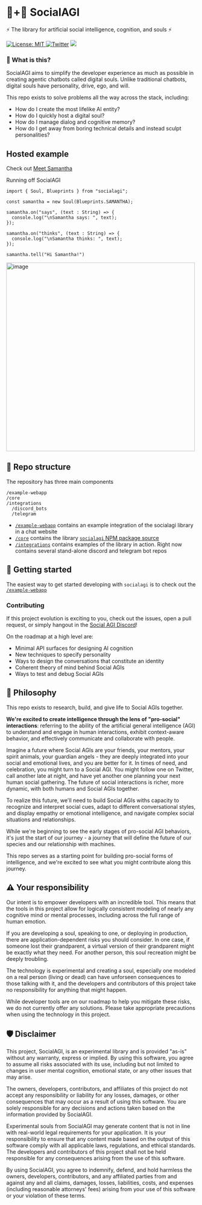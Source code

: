 # 🤖+👱 SocialAGI

⚡ The library for artificial social intelligence, cognition, and souls ⚡

[![License: MIT](https://img.shields.io/badge/License-MIT-yellow.svg) ![Twitter](https://img.shields.io/twitter/url/https/twitter.com/socialagi.svg?style=social&label=Follow%20%40socialagi)](https://twitter.com/socialagi) [![](https://dcbadge.vercel.app/api/server/FCPcCUbw3p?compact=true&style=flat)](https://discord.gg/FCPcCUbw3p)


### 🤔 What is this?

SocialAGI aims to simplify the developer experience as much as possible in creating agentic chatbots called digital souls. Unlike traditional chatbots, digital souls have personality, drive, ego, and will.

This repo exists to solve problems all the way across the stack, including:
- How do I create the most lifelike AI entity?
- How do I quickly host a digital soul?
- How do I manage dialog and cognitive memory?
- How do I get away from boring technical details and instead sculpt personalities?

## Hosted example

Check out [Meet Samantha](http://meetsamantha.ai)

Running off SocialAGI

```
import { Soul, Blueprints } from "socialagi";

const samantha = new Soul(Blueprints.SAMANTHA);

samantha.on("says", (text : String) => {
  console.log("\nSamantha says: ", text);
});

samantha.on("thinks", (text : String) => {
  console.log("\nSamantha thinks: ", text);
});

samantha.tell("Hi Samantha!")
```

<img width="500" alt="image" src="https://user-images.githubusercontent.com/8204988/236294504-a41af71f-bccf-44e5-b02a-60ab51982ccd.png">

## 📖 Repo structure

The repository has three main components

```
/example-webapp
/core
/integrations
  /discord_bots
  /telegram
```

- [`/example-webapp`](https://github.com/opensouls/socialagi-ex-webapp) contains an example integration of the socialagi library in a chat website 
- [`/core`](./core) contains the library [`socialagi` NPM package source](https://www.npmjs.com/package/socialagi)
- [`/integrations`](./integrations) contains examples of the library in action. Right now contains several stand-alone discord and telegram bot repos

## 🚀 Getting started

The easiest way to get started developing with `socialagi` is to check out the [`/example-webapp`](https://github.com/opensouls/socialagi-ex-webapp)

### Contributing

If this project evolution is exciting to you, check out the issues, open a pull request, or simply hangout in the [Social AGI Discord](https://discord.gg/BRhXTSmuMB)!

On the roadmap at a high level are:

- Minimal API surfaces for designing AI cognition
- New techniques to specify personality
- Ways to design the conversations that constitute an identity
- Coherent theory of mind behind Social AGIs
- Ways to test and debug Social AGIs

## 💭 Philosophy

This repo exists to research, build, and give life to Social AGIs together.

**We're excited to create intelligence through the lens of "pro-social" interactions**: referring to the ability of the artificial general intelligence (AGI) to understand and engage in human interactions, exhibit context-aware behavior, and effectively communicate and collaborate with people.

Imagine a future where Social AGIs are your friends, your mentors, your spirit animals, your guardian angels - they are deeply integrated into your social and emotional lives, and you are better for it. In times of need, and celebration, you might turn to a Social AGI. You might follow one on Twitter, call another late at night, and have yet another one planning your next human social gathering. The future of social interactions is richer, more dynamic, with both humans and Social AGIs together.

To realize this future, we'll need to build Social AGIs withs capacity to recognize and interpret social cues, adapt to different conversational styles, and display empathy or emotional intelligence, and navigate complex social situations and relationships.

While we're beginning to see the early stages of pro-social AGI behaviors, it's just the start of our journey - a journey that will define the future of our species and our relationship with machines.

This repo serves as a starting point for building pro-social forms of intelligence, and we're excited to see what you might contribute along this journey. 

## ⚠️ Your responsibility

Our intent is to empower developers with an incredible tool. This means that the tools in this project allow for logically consistent modeling of nearly any cognitive mind or mental processes, including across the full range of human emotion.

If you are developing a soul, speaking to one, or deploying in production, there are application-dependent risks you should consider. In one case, if someone lost their grandparent, a virtual version of their grandparent might be exactly what they need. For another person, this soul recreation might be deeply troubling.

The technology is experimental and creating a soul, especially one modeled on a real person (living or dead) can have unforseen consequences to those talking with it, and the developers and contributors of this project take no responsibility for anything that might happen.

While developer tools are on our roadmap to help you mitigate these risks, we do not currently offer any solutions. Please take appropriate precautions when using the technology in this project.

## 🛡 Disclaimer

This project, SocialAGI, is an experimental library and is provided "as-is" without any warranty, express or implied. By using this software, you agree to assume all risks associated with its use, including but not limited to changes in user mental cognition, emotional state, or any other issues that may arise.

The owners, developers, contributors, and affiliates of this project do not accept any responsibility or liability for any losses, damages, or other consequences that may occur as a result of using this software. You are solely responsible for any decisions and actions taken based on the information provided by SocialAGI.

Experimental souls from SocialAGI may generate content that is not in line with real-world legal requirements for your application. It is your responsibility to ensure that any content made based on the output of this software comply with all applicable laws, regulations, and ethical standards. The developers and contributors of this project shall not be held responsible for any consequences arising from the use of this software.

By using SocialAGI, you agree to indemnify, defend, and hold harmless the owners, developers, contributors, and any affiliated parties from and against any and all claims, damages, losses, liabilities, costs, and expenses (including reasonable attorneys' fees) arising from your use of this software or your violation of these terms.
